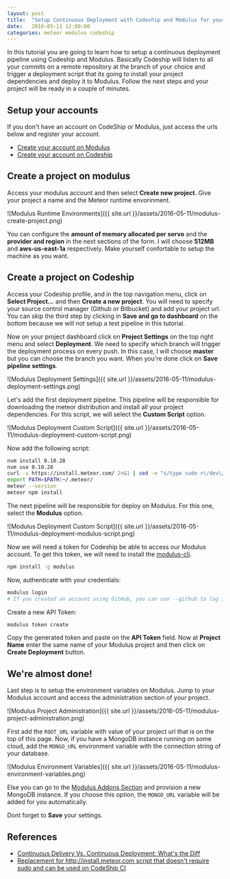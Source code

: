 ```yaml
---
layout: post
title:  "Setup Continuous Deployment with Codeship and Modulus for your Meteor Application"
date:   2016-05-11 12:00:00
categories: meteor modulus codeship
---
```


In this tutorial you are going to learn how to setup a continuous deployment pipeline using Codeship and Modulus. Basically Codeship will listen to all your commits on a remote repository at the branch of your choice and trigger a deployment script that its going to install your project dependencies and deploy it to Modulus. Follow the next steps and your project will be ready in a couple of minutes.

## Setup your accounts
If you don't have an account on CodeShip or Modulus, just access the urls below
and register your account.

- <a href="https://my.modulus.io/register/" target="_blank">Create your account on Modulus</a>
- <a href="https://codeship.com/registrations/new" target="_blank">Create your account on Codeship</a>

## Create a project on modulus
Access your modulus account and then select **Create new project**. Give your project a name and the Meteor runtime envorinment.

![Modulus Runtime Environments]({{ site.url }}/assets/2016-05-11/modulus-create-project.png)

You can configure the **amount of memory allocated per servo** and the **provider and region** in the next sections of the form. I will choose **512MB** and **aws-us-east-1a** respectively. Make yourself confortable to setup the machine as you want.

## Create a project on Codeship
Access your Codeship profile, and in the top navigation menu, click on  **Select Project...** and then **Create a new project**. You
will need to specify your source control manager (Github or Bitbucket) and add your project url. You can skip the third step
by clicking in **Save and go to dashboard** on the bottom because we will not setup a test pipeline in this tutorial.

Now on your project dashboard click on **Project Settings** on the top right menu and select **Deployment**. We need to specify which branch will trigger the deployment process on every push. In this case, I will choose **master** but you can choose the branch you want. When you're done click on **Save pipeline settings**.

![Modulus Deployment Settings]({{ site.url }}/assets/2016-05-11/modulus-deployment-settings.png)

Let's add the first deployment pipeline. This pipeline will be responsible for downloading the meteor
distribution and install all your project dependencies. For this script, we will select the **Custom Script** option.

![Modulus Deployment Custom Script]({{ site.url }}/assets/2016-05-11/modulus-deployment-custom-script.png)

Now add the following script:

```bash
nvm install 0.10.28
nvm use 0.10.28
curl -s https://install.meteor.com/ 2>&1 | sed -e "s/type sudo >\/dev\/null 2>&1/\ false /g" | sh
export PATH=$PATH:~/.meteor/
meteor --version
meteor npm install
```

The next pipeline will be responsible for deploy on Modulus. For this one, select the **Modulus** option.

![Modulus Deployment Custom Script]({{ site.url }}/assets/2016-05-11/modulus-deployment-modulus-script.png)

Now we will need a token for Codeship be able to access our Modulus account. To get this token, we will need to install the [modulus-cli](https://github.com/onmodulus/modulus-cli).

```bash
npm install -g modulus
```

Now, authenticate with your credentials:

```bash
modulus login
# If you created an account using GitHub, you can use --github to log in with your github credentials.
```

Create a new API Token:

```bash
modulus token create
```

Copy the generated token and paste on the **API Token** field. Now at **Project Name** enter the same name of your Modulus project and then click on **Create Deployment** button. 

## We're almost done!
Last step is to setup the environment variables on Modulus. Jump to your Modulus account and access the administration section of your project.

![Modulus Project Administration]({{ site.url }}/assets/2016-05-11/modulus-project-administration.png)

First add the `ROOT_URL` variable with value of your project url that is on the top of this page. 
Now, if you have a MongoDB instance running on some cloud, add the `MONGO_URL` environment variable with
the connection string of your database. 

![Modulus Environment Variables]({{ site.url }}/assets/2016-05-11/modulus-environment-variables.png)

Else you can go to the <a href="https://addons.modulus.io/" target="_blank">Modulus Addons Section</a> and provision a new MongoDB instance. If you choose this option, the `MONGO_URL` variable will be added for you automatically.

Dont forget to **Save** your settings.


## References
- [Continuous Delivery Vs. Continuous Deployment: What's the Diff](https://puppet.com/blog/continuous-delivery-vs-continuous-deployment-what-s-diff)
- [Replacement for http://install.meteor.com script that doesn't require sudo and can be used on CodeShip CI](https://gist.github.com/MacRusher/4feca064287f3e488911)